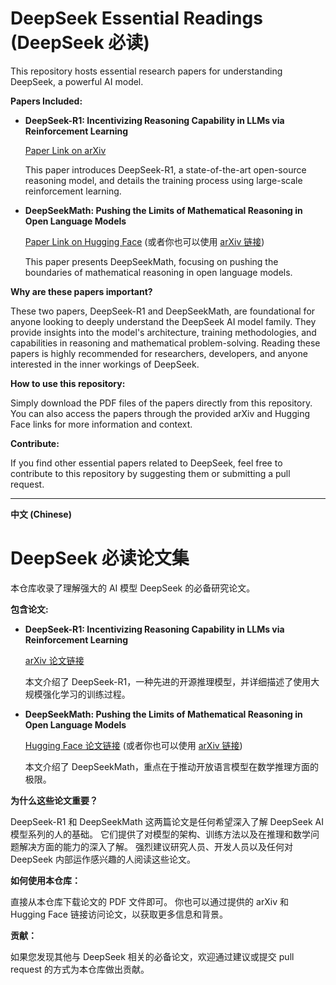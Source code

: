 # DeepSeek Essential Readings (DeepSeek 必读)

This repository hosts essential research papers for understanding DeepSeek, a powerful AI model.

**Papers Included:**

*   **DeepSeek-R1: Incentivizing Reasoning Capability in LLMs via Reinforcement Learning**

    [Paper Link on arXiv](https://arxiv.org/abs/2501.12948)

    This paper introduces DeepSeek-R1, a state-of-the-art open-source reasoning model, and details the training process using large-scale reinforcement learning.

*   **DeepSeekMath: Pushing the Limits of Mathematical Reasoning in Open Language Models**

    [Paper Link on Hugging Face](https://huggingface.co/papers/2402.03300)  (或者你也可以使用 [arXiv 链接](https://arxiv.org/abs/2402.03300))

    This paper presents DeepSeekMath, focusing on pushing the boundaries of mathematical reasoning in open language models.

**Why are these papers important?**

These two papers, DeepSeek-R1 and DeepSeekMath, are foundational for anyone looking to deeply understand the DeepSeek AI model family. They provide insights into the model's architecture, training methodologies, and capabilities in reasoning and mathematical problem-solving.  Reading these papers is highly recommended for researchers, developers, and anyone interested in the inner workings of DeepSeek.

**How to use this repository:**

Simply download the PDF files of the papers directly from this repository. You can also access the papers through the provided arXiv and Hugging Face links for more information and context.

**Contribute:**

If you find other essential papers related to DeepSeek, feel free to contribute to this repository by suggesting them or submitting a pull request.

---

**中文 (Chinese)**

# DeepSeek 必读论文集

本仓库收录了理解强大的 AI 模型 DeepSeek 的必备研究论文。

**包含论文:**

*   **DeepSeek-R1: Incentivizing Reasoning Capability in LLMs via Reinforcement Learning**

    [arXiv 论文链接](https://arxiv.org/abs/2501.12948)

    本文介绍了 DeepSeek-R1，一种先进的开源推理模型，并详细描述了使用大规模强化学习的训练过程。

*   **DeepSeekMath: Pushing the Limits of Mathematical Reasoning in Open Language Models**

    [Hugging Face 论文链接](https://huggingface.co/papers/2402.03300)  (或者你也可以使用 [arXiv 链接](https://arxiv.org/abs/2402.03300))

    本文介绍了 DeepSeekMath，重点在于推动开放语言模型在数学推理方面的极限。

**为什么这些论文重要？**

DeepSeek-R1 和 DeepSeekMath 这两篇论文是任何希望深入了解 DeepSeek AI 模型系列的人的基础。 它们提供了对模型的架构、训练方法以及在推理和数学问题解决方面的能力的深入了解。 强烈建议研究人员、开发人员以及任何对 DeepSeek 内部运作感兴趣的人阅读这些论文。

**如何使用本仓库：**

直接从本仓库下载论文的 PDF 文件即可。 你也可以通过提供的 arXiv 和 Hugging Face 链接访问论文，以获取更多信息和背景。

**贡献：**

如果您发现其他与 DeepSeek 相关的必备论文，欢迎通过建议或提交 pull request 的方式为本仓库做出贡献。
